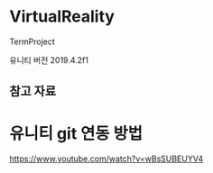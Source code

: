 # VirtualReality
TermProject

유니티 버전 2019.4.2f1


## 참고 자료
# 유니티 git 연동 방법
https://www.youtube.com/watch?v=wBsSUBEUYV4
